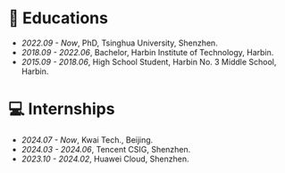 
# 📖 Educations
- *2022.09 - Now*, PhD, Tsinghua University, Shenzhen.
- *2018.09 - 2022.06*, Bachelor, Harbin Institute of Technology, Harbin.
- *2015.09 - 2018.06*, High School Student, Harbin No. 3 Middle School, Harbin.

# 💻 Internships
- *2024.07 - Now*, Kwai Tech., Beijing.
- *2024.03 - 2024.06*, Tencent CSIG, Shenzhen.
- *2023.10 - 2024.02*, Huawei Cloud, Shenzhen.
